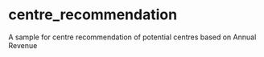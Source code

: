 # centre_recommendation
A sample for centre recommendation of potential centres based on Annual Revenue
